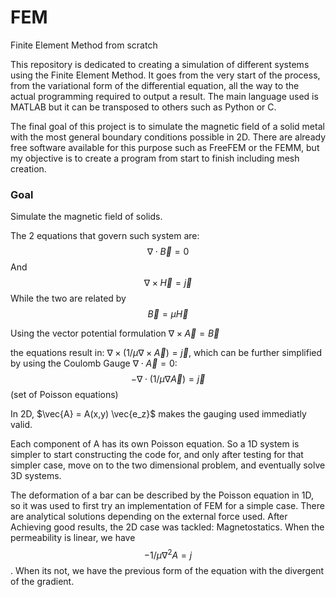 # FEM
Finite Element Method from scratch

This repository is dedicated to creating a simulation of different systems using the Finite Element Method.
It goes from the very start of the process, from the variational form of the differential equation, all the way to the actual programming required to output a result. The main language used is MATLAB but it can be transposed to others such as Python or C.

The final goal of this project is to simulate the magnetic field of a solid metal with the most general boundary conditions possible in 2D. There are already free software available for this purpose such as FreeFEM or the FEMM, but my objective is to create a program from start to finish including mesh creation.

### Goal
Simulate the magnetic field of solids.

The 2 equations that govern such system are:
$$\nabla \cdot \vec{B} = 0$$
And
$$\nabla \times \vec{H} = \vec{j}$$
While the two are related by
$$\vec{B} = \mu \vec{H}$$

Using the vector potential formulation $\nabla \times \vec{A} = \vec{B}$

the equations result in: $\nabla \times ( 1/\mu \nabla \times \vec{A} ) = \vec{j}$, which can be further simplified by using the Coulomb Gauge $\nabla \cdot \vec{A} = 0$:
$$-\nabla \cdot (1/\mu \nabla \vec{A}) = \vec{j}$$ (set of Poisson equations)

In 2D, $\vec{A} = A(x,y) \vec{e_z}$ makes the gauging used immediatly valid.

Each component of A has its own Poisson equation. So a 1D system is simpler to start constructing the code for, and only after testing for that simpler case, move on to the two dimensional problem, and eventually solve 3D systems.

The deformation of a bar can be described by the Poisson equation in 1D, so it was used to first try an implementation of FEM for a simple case. There are analytical solutions depending on the external force used. After Achieving good results, the 2D case was tackled: Magnetostatics. When the permeability is linear, we have $$- 1/\mu \nabla^2  A = j$$. When its not, we have the previous form of the equation with the divergent of the gradient.
